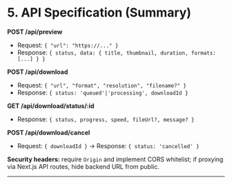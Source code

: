 # 5. API Specification (Summary)
**POST /api/preview**
- Request: `{ "url": "https://..." }`
- Response: `{ status, data: { title, thumbnail, duration, formats: [...] } }`

**POST /api/download**
- Request: `{ "url", "format", "resolution", "filename?" }`
- Response: `{ status: 'queued'|'processing', downloadId }`

**GET /api/download/status/:id**
- Response: `{ status, progress, speed, fileUrl?, message? }`

**POST /api/download/cancel**
- Request: `{ downloadId }` → Response: `{ status: 'cancelled' }`

**Security headers:** require `Origin` and implement CORS whitelist; if proxying via Next.js API routes, hide backend URL from public.

---
